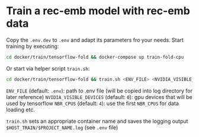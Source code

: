 # Train a rec-emb model with rec-emb data

Copy the `.env.dev` to `.env` and adapt its parameters fro your needs. Start training by executing:
```bash
cd docker/train/tensorflow-fold && docker-compose up train-fold-cpu
```

Or start via helper script `train.sh`:
```bash
cd docker/train/tensorflow-fold && train.sh <ENV_FILE> <NVIDIA_VISIBLE_DEVICES> <NBR_CPUS>
```
`ENV_FILE` (default: `.env`): path to .env file (will be copied into log directory for later reference)
`NVIDIA_VISIBLE_DEVICES` (default: `0`): gpu devices that will be used by tensorflow
`NBR_CPUS` (default: `4`): use the first `NBR_CPUS` for data loading etc.

`train.sh` sets an appropriate container name and saves the logging output `$HOST_TRAIN/$PROJECT_NAME.log` (see `.env` file)


